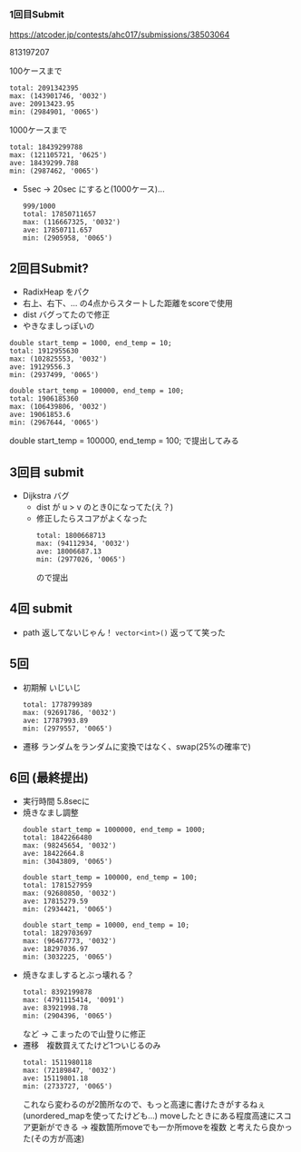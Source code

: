 ### 1回目Submit
https://atcoder.jp/contests/ahc017/submissions/38503064

813197207 

100ケースまで
```
total: 2091342395
max: (143901746, '0032')
ave: 20913423.95
min: (2984901, '0065')
```
1000ケースまで
```
total: 18439299788
max: (121105721, '0625')
ave: 18439299.788
min: (2987462, '0065')
```

- 5sec -> 20sec にすると(1000ケース)...
  ```
  999/1000
  total: 17850711657
  max: (116667325, '0032')
  ave: 17850711.657
  min: (2905958, '0065')
  ```

## 2回目Submit?
- RadixHeap をパク
- 右上、右下、... の4点からスタートした距離をscoreで使用
- dist バグってたので修正
- やきなましっぽいの
```
double start_temp = 1000, end_temp = 10;
total: 1912955630
max: (102825553, '0032')
ave: 19129556.3
min: (2937499, '0065')
```
```
double start_temp = 100000, end_temp = 100;
total: 1906185360
max: (106439806, '0032')
ave: 19061853.6
min: (2967644, '0065')
```
double start_temp = 100000, end_temp = 100;
で提出してみる

## 3回目 submit
- Dijkstra バグ
  - dist が u > v のとき0になってた(え？)
  - 修正したらスコアがよくなった
    ```
    total: 1800668713
    max: (94112934, '0032')
    ave: 18006687.13
    min: (2977026, '0065')
    ```
    ので提出


## 4回 submit 
- path 返してないじゃん！
  `vector<int>()` 返ってて笑った 
## 5回 
- 初期解 いじいじ
  ```
  total: 1778799389
  max: (92691786, '0032')
  ave: 17787993.89
  min: (2979557, '0065')
  ```
- 遷移 ランダムをランダムに変換ではなく、swap(25%の確率で)

## 6回 (最終提出)
- 実行時間 5.8secに
- 焼きなまし調整
  ```
  double start_temp = 1000000, end_temp = 1000;
  total: 1842266480
  max: (98245654, '0032')
  ave: 18422664.8
  min: (3043809, '0065')
  ```
  ```
  double start_temp = 100000, end_temp = 100;
  total: 1781527959
  max: (92680850, '0032')
  ave: 17815279.59
  min: (2934421, '0065')
  ```
  ```
  double start_temp = 10000, end_temp = 10;
  total: 1829703697
  max: (96467773, '0032')
  ave: 18297036.97
  min: (3032225, '0065')
  ```
- 焼きなましするとぶっ壊れる？
  ```
  total: 8392199878
  max: (4791115414, '0091')
  ave: 83921998.78
  min: (2904396, '0065')
  ``` 
  など
  -> こまったので山登りに修正
- 遷移　複数買えてたけど1ついじるのみ
  ```
  total: 1511980118
  max: (72189847, '0032')
  ave: 15119801.18
  min: (2733727, '0065')
  ```
  これなら変わるのが2箇所なので、もっと高速に書けたきがするねぇ(unordered_mapを使ってたけども...)
  moveしたときにある程度高速にスコア更新ができる -> 複数箇所moveでも一か所moveを複数 と考えたら良かった(その方が高速)
  